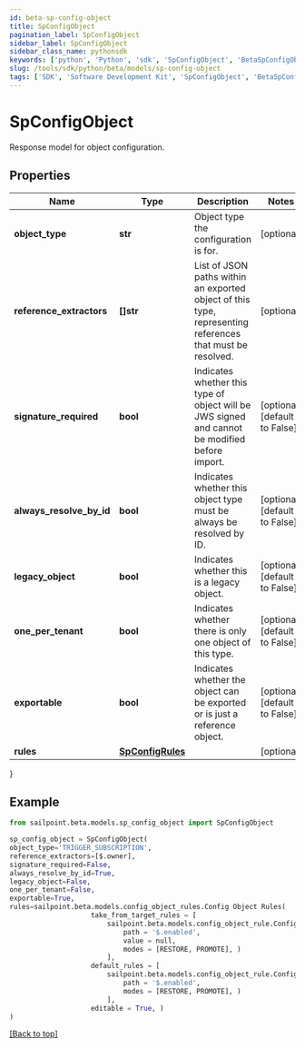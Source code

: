 ```yaml
---
id: beta-sp-config-object
title: SpConfigObject
pagination_label: SpConfigObject
sidebar_label: SpConfigObject
sidebar_class_name: pythonsdk
keywords: ['python', 'Python', 'sdk', 'SpConfigObject', 'BetaSpConfigObject'] 
slug: /tools/sdk/python/beta/models/sp-config-object
tags: ['SDK', 'Software Development Kit', 'SpConfigObject', 'BetaSpConfigObject']
---
```


# SpConfigObject

Response model for object configuration.

## Properties

Name | Type | Description | Notes
------------ | ------------- | ------------- | -------------
**object_type** | **str** | Object type the configuration is for. | [optional] 
**reference_extractors** | **[]str** | List of JSON paths within an exported object of this type, representing references that must be resolved. | [optional] 
**signature_required** | **bool** | Indicates whether this type of object will be JWS signed and cannot be modified before import. | [optional] [default to False]
**always_resolve_by_id** | **bool** | Indicates whether this object type must be always be resolved by ID. | [optional] [default to False]
**legacy_object** | **bool** | Indicates whether this is a legacy object. | [optional] [default to False]
**one_per_tenant** | **bool** | Indicates whether there is only one object of this type. | [optional] [default to False]
**exportable** | **bool** | Indicates whether the object can be exported or is just a reference object. | [optional] [default to False]
**rules** | [**SpConfigRules**](sp-config-rules) |  | [optional] 
}

## Example

```python
from sailpoint.beta.models.sp_config_object import SpConfigObject

sp_config_object = SpConfigObject(
object_type='TRIGGER_SUBSCRIPTION',
reference_extractors=[$.owner],
signature_required=False,
always_resolve_by_id=True,
legacy_object=False,
one_per_tenant=False,
exportable=True,
rules=sailpoint.beta.models.config_object_rules.Config Object Rules(
                    take_from_target_rules = [
                        sailpoint.beta.models.config_object_rule.Config Object Rule(
                            path = '$.enabled', 
                            value = null, 
                            modes = [RESTORE, PROMOTE], )
                        ], 
                    default_rules = [
                        sailpoint.beta.models.config_object_rule.Config Object Rule(
                            path = '$.enabled', 
                            modes = [RESTORE, PROMOTE], )
                        ], 
                    editable = True, )
)

```
[[Back to top]](#) 

